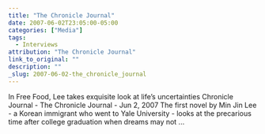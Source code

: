 ```yaml
---
title: "The Chronicle Journal"
date: 2007-06-02T23:05:00-05:00
categories: ["Media"]
tags:
  - Interviews
attribution: "The Chronicle Journal"
link_to_original: ""
description: ""
_slug: 2007-06-02-the_chronicle_journal
---
```


In Free Food, Lee takes exquisite look at life’s uncertainties
Chronicle Journal - The Chronicle Journal - Jun 2, 2007
The first novel by Min Jin Lee - a Korean immigrant who went to Yale University - looks at the precarious time after college graduation when dreams may not ...
